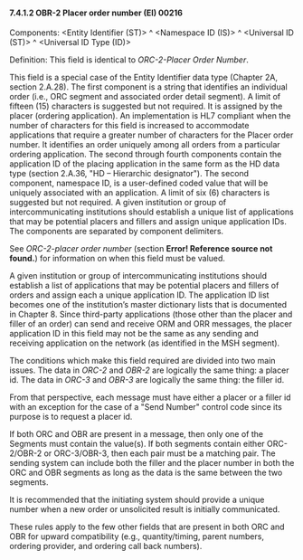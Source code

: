 #### 7.4.1.2 OBR-2 Placer order number (EI) 00216

Components: &lt;Entity Identifier (ST)> ^ &lt;Namespace ID (IS)> ^ &lt;Universal ID (ST)> ^ &lt;Universal ID Type (ID)>

Definition: This field is identical to _ORC-2-Placer Order Number_.

This field is a special case of the Entity Identifier data type (Chapter 2A, section 2.A.28). The first component is a string that identifies an individual order (i.e., ORC segment and associated order detail segment). A limit of fifteen (15) characters is suggested but not required. It is assigned by the placer (ordering application). An implementation is HL7 compliant when the number of characters for this field is increased to accommodate applications that require a greater number of characters for the Placer order number. It identifies an order uniquely among all orders from a particular ordering application. The second through fourth components contain the application ID of the placing application in the same form as the HD data type (section 2.A.36, "HD – Hierarchic designator"). The second component, namespace ID, is a user-defined coded value that will be uniquely associated with an application. A limit of six (6) characters is suggested but not required. A given institution or group of intercommunicating institutions should establish a unique list of applications that may be potential placers and fillers and assign unique application IDs. The components are separated by component delimiters.

See _ORC-2-placer order number_ (section **Error! Reference source not found.**) for information on when this field must be valued.

A given institution or group of intercommunicating institutions should establish a list of applications that may be potential placers and fillers of orders and assign each a unique application ID. The application ID list becomes one of the institution’s master dictionary lists that is documented in Chapter 8. Since third-party applications (those other than the placer and filler of an order) can send and receive ORM and ORR messages, the placer application ID in this field may not be the same as any sending and receiving application on the network (as identified in the MSH segment).

The conditions which make this field required are divided into two main issues. The data in _ORC-2_ and _OBR-2_ are logically the same thing: a placer id. The data in _ORC-3_ and _OBR-3_ are logically the same thing: the filler id.

From that perspective, each message must have either a placer or a filler id with an exception for the case of a "Send Number" control code since its purpose is to request a placer id.

If both ORC and OBR are present in a message, then only one of the Segments must contain the value(s). If both segments contain either ORC-2/OBR-2 or ORC-3/OBR-3, then each pair must be a matching pair. The sending system can include both the filler and the placer number in both the ORC and OBR segments as long as the data is the same between the two segments.

It is recommended that the initiating system should provide a unique number when a new order or unsolicited result is initially communicated.

These rules apply to the few other fields that are present in both ORC and OBR for upward compatibility (e.g., quantity/timing, parent numbers, ordering provider, and ordering call back numbers).
